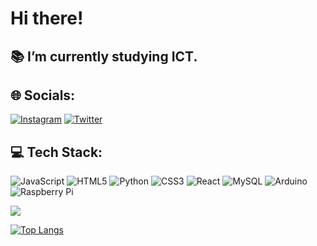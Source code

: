 # Hi there!

## :books: I’m currently studying ICT.

## 🌐 Socials:

[![Instagram](https://img.shields.io/badge/Instagram-%23E4405F.svg?logo=Instagram&logoColor=white)](https://instagram.com/theveikkaa) [![Twitter](https://img.shields.io/badge/Twitter-%231DA1F2.svg?logo=Twitter&logoColor=white)](https://twitter.com/VPuolitaival)

## 💻 Tech Stack:

![JavaScript](https://img.shields.io/badge/javascript-%23323330.svg?style=for-the-badge&logo=javascript&logoColor=%23F7DF1E) ![HTML5](https://img.shields.io/badge/html5-%23E34F26.svg?style=for-the-badge&logo=html5&logoColor=white) ![Python](https://img.shields.io/badge/python-3670A0?style=for-the-badge&logo=python&logoColor=ffdd54) ![CSS3](https://img.shields.io/badge/css3-%231572B6.svg?style=for-the-badge&logo=css3&logoColor=white) ![React](https://img.shields.io/badge/react-%2320232a.svg?style=for-the-badge&logo=react&logoColor=%2361DAFB) ![MySQL](https://img.shields.io/badge/mysql-%2300f.svg?style=for-the-badge&logo=mysql&logoColor=white) ![Arduino](https://img.shields.io/badge/-Arduino-00979D?style=for-the-badge&logo=Arduino&logoColor=white) ![Raspberry Pi](https://img.shields.io/badge/-RaspberryPi-C51A4A?style=for-the-badge&logo=Raspberry-Pi)

[![](https://visitcount.itsvg.in/api?id=veikka-p&icon=0&color=0)](https://visitcount.itsvg.in)

[![Top Langs](https://github-readme-stats.vercel.app/api/top-langs/?username=veikka-p&theme=tokyonight)](https://github.com/veikka-p/github-readme-stats)



<!-- ( https://gprm.itsvg.in ) -->

